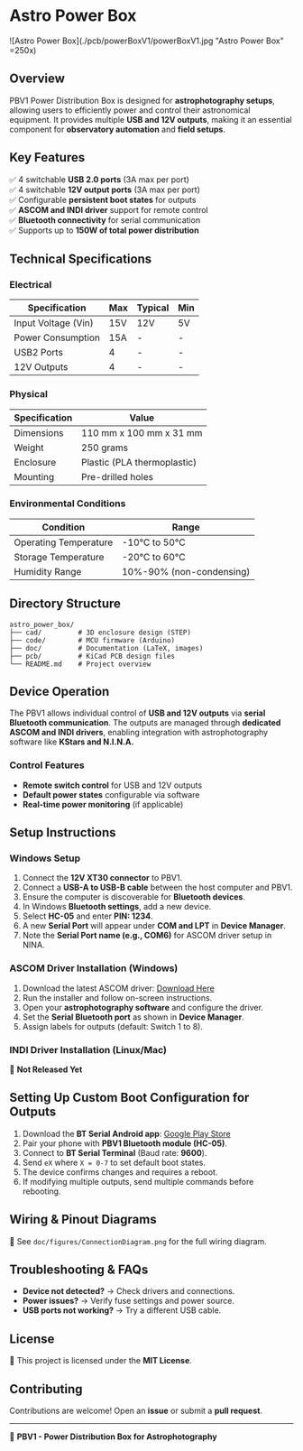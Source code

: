 # Astro Power Box 
![Astro Power Box](./pcb/powerBoxV1/powerBoxV1.jpg "Astro Power Box" =250x)
## Overview

PBV1 Power Distribution Box is designed for **astrophotography setups**, allowing users to efficiently power and control their astronomical equipment. It provides multiple **USB and 12V outputs**, making it an essential component for **observatory automation** and **field setups**.

## Key Features

✅ 4 switchable **USB 2.0 ports** (3A max per port)\
✅ 4 switchable **12V output ports** (3A max per port)\
✅ Configurable **persistent boot states** for outputs\
✅ **ASCOM and INDI driver** support for remote control\
✅ **Bluetooth connectivity** for serial communication\
✅ Supports up to **150W of total power distribution**

## Technical Specifications

### **Electrical**

| Specification       | Max | Typical | Min |
| ------------------- | --- | ------- | --- |
| Input Voltage (Vin) | 15V | 12V     | 5V  |
| Power Consumption   | 15A | -       | -   |
| USB2 Ports          | 4   | -       | -   |
| 12V Outputs         | 4   | -       | -   |

### **Physical**

| Specification | Value                       |
| ------------- | --------------------------- |
| Dimensions    | 110 mm x 100 mm x 31 mm     |
| Weight        | 250 grams                   |
| Enclosure     | Plastic (PLA thermoplastic) |
| Mounting      | Pre-drilled holes           |

### **Environmental Conditions**

| Condition             | Range                    |
| --------------------- | ------------------------ |
| Operating Temperature | -10°C to 50°C            |
| Storage Temperature   | -20°C to 60°C            |
| Humidity Range        | 10%-90% (non-condensing) |

## Directory Structure

```
astro_power_box/
├── cad/         # 3D enclosure design (STEP)
├── code/        # MCU firmware (Arduino)
├── doc/         # Documentation (LaTeX, images)
├── pcb/         # KiCad PCB design files
└── README.md    # Project overview
```

## Device Operation

The PBV1 allows individual control of **USB and 12V outputs** via **serial Bluetooth communication**. The outputs are managed through **dedicated ASCOM and INDI drivers**, enabling integration with astrophotography software like **KStars and N.I.N.A.**

### **Control Features**

- **Remote switch control** for USB and 12V outputs
- **Default power states** configurable via software
- **Real-time power monitoring** (if applicable)

## Setup Instructions

### **Windows Setup**

1. Connect the **12V XT30 connector** to PBV1.
2. Connect a **USB-A to USB-B cable** between the host computer and PBV1.
3. Ensure the computer is discoverable for **Bluetooth devices**.
4. In Windows **Bluetooth settings**, add a new device.
5. Select **HC-05** and enter **PIN: 1234**.
6. A new **Serial Port** will appear under **COM and LPT** in **Device Manager**.
7. Note the **Serial Port name (e.g., COM6)** for ASCOM driver setup in NINA.

### **ASCOM Driver Installation (Windows)**

1. Download the latest ASCOM driver: [Download Here](https://drive.google.com/drive/folders/1Y-2tLgOCcrt2SNI-Vw1phUzMPFCBjFHW?usp=drive_link)
2. Run the installer and follow on-screen instructions.
3. Open your **astrophotography software** and configure the driver.
4. Set the **Serial Bluetooth port** as shown in **Device Manager**.
5. Assign labels for outputs (default: Switch 1 to 8).

### **INDI Driver Installation (Linux/Mac)**

🚧 **Not Released Yet**

## **Setting Up Custom Boot Configuration for Outputs**

1. Download the **BT Serial Android app**: [Google Play Store](https://play.google.com/store/apps/details?id=de.kai_morich.serial_bluetooth_terminal)
2. Pair your phone with **PBV1 Bluetooth module (HC-05)**.
3. Connect to **BT Serial Terminal** (Baud rate: **9600**).
4. Send `eX` where `X = 0-7` to set default boot states.
5. The device confirms changes and requires a reboot.
6. If modifying multiple outputs, send multiple commands before rebooting.

## Wiring & Pinout Diagrams

📌 See `doc/figures/ConnectionDiagram.png` for the full wiring diagram.

## Troubleshooting & FAQs

- **Device not detected?** → Check drivers and connections.
- **Power issues?** → Verify fuse settings and power source.
- **USB ports not working?** → Try a different USB cable.

## License

📜 This project is licensed under the **MIT License**.

## Contributing

Contributions are welcome! Open an **issue** or submit a **pull request**.

---

🚀 **PBV1 - Power Distribution Box for Astrophotography**


